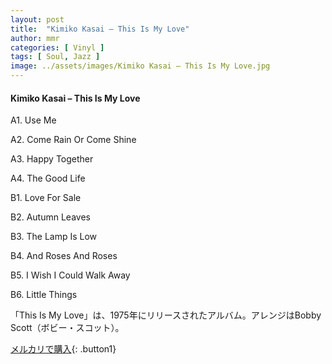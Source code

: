 ```yaml
---
layout: post
title:  "Kimiko Kasai – This Is My Love"
author: mmr
categories: [ Vinyl ]
tags: [ Soul, Jazz ]
image: ../assets/images/Kimiko Kasai – This Is My Love.jpg
---
```


#### Kimiko Kasai – This Is My Love

A1. Use Me

A2. Come Rain Or Come Shine

A3. Happy Together

A4. The Good Life

B1. Love For Sale

B2. Autumn Leaves

B3. The Lamp Is Low

B4. And Roses And Roses

B5. I Wish I Could Walk Away

B6. Little Things

「This Is My Love」は、1975年にリリースされたアルバム。アレンジはBobby Scott（ボビー・スコット）。

[メルカリで購入](https://jp.mercari.com/item/m94581673647){: .button1}

